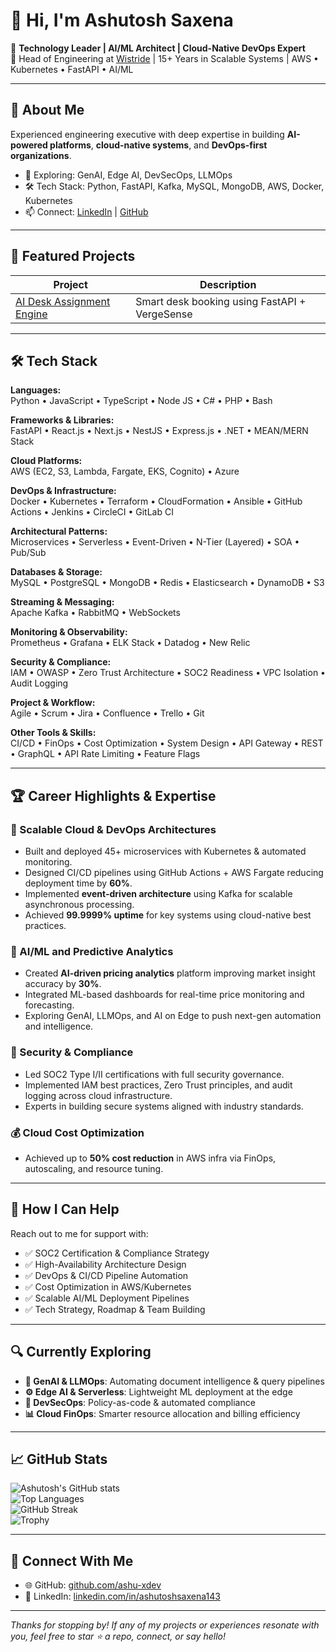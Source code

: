 # 👋 Hi, I'm Ashutosh Saxena

🚀 **Technology Leader | AI/ML Architect | Cloud-Native DevOps Expert**  
🔧 Head of Engineering at [Wistride](https://wistride.com) | 15+ Years in Scalable Systems | AWS • Kubernetes • FastAPI • AI/ML

---

## 💼 About Me

Experienced engineering executive with deep expertise in building **AI-powered platforms**, **cloud-native systems**, and **DevOps-first organizations**.

- 🌱 Exploring: GenAI, Edge AI, DevSecOps, LLMOps
- 🛠️ Tech Stack: Python, FastAPI, Kafka, MySQL, MongoDB, AWS, Docker, Kubernetes
- 📫 Connect: [LinkedIn](https://linkedin.com/in/ashutoshsaxena143) | [GitHub](https://github.com/ashu-xdev)

---

## 🚀 Featured Projects

| Project | Description |
|--------|-------------|
| [AI Desk Assignment Engine](https://github.com/ashu-xdev/desk-assignment-ai) | Smart desk booking using FastAPI + VergeSense |

---

## 🛠️ Tech Stack

**Languages:**  
Python • JavaScript • TypeScript • Node JS • C# • PHP • Bash

**Frameworks & Libraries:**  
FastAPI • React.js • Next.js • NestJS • Express.js • .NET • MEAN/MERN Stack

**Cloud Platforms:**  
AWS (EC2, S3, Lambda, Fargate, EKS, Cognito) • Azure

**DevOps & Infrastructure:**  
Docker • Kubernetes • Terraform • CloudFormation • Ansible • GitHub Actions • Jenkins • CircleCI • GitLab CI

**Architectural Patterns:**  
Microservices • Serverless • Event-Driven • N-Tier (Layered) • SOA • Pub/Sub

**Databases & Storage:**  
MySQL • PostgreSQL • MongoDB • Redis • Elasticsearch • DynamoDB • S3

**Streaming & Messaging:**  
Apache Kafka • RabbitMQ • WebSockets

**Monitoring & Observability:**  
Prometheus • Grafana • ELK Stack • Datadog • New Relic

**Security & Compliance:**  
IAM • OWASP • Zero Trust Architecture • SOC2 Readiness • VPC Isolation • Audit Logging

**Project & Workflow:**  
Agile • Scrum • Jira • Confluence • Trello • Git

**Other Tools & Skills:**  
CI/CD • FinOps • Cost Optimization • System Design • API Gateway • REST • GraphQL • API Rate Limiting • Feature Flags

---

## 🏆 Career Highlights & Expertise

### 🔧 Scalable Cloud & DevOps Architectures
- Built and deployed 45+ microservices with Kubernetes & automated monitoring.
- Designed CI/CD pipelines using GitHub Actions + AWS Fargate reducing deployment time by **60%**.
- Implemented **event-driven architecture** using Kafka for scalable asynchronous processing.
- Achieved **99.9999% uptime** for key systems using cloud-native best practices.

### 🤖 AI/ML and Predictive Analytics
- Created **AI-driven pricing analytics** platform improving market insight accuracy by **30%**.
- Integrated ML-based dashboards for real-time price monitoring and forecasting.
- Exploring GenAI, LLMOps, and AI on Edge to push next-gen automation and intelligence.

### 🔐 Security & Compliance
- Led SOC2 Type I/II certifications with full security governance.
- Implemented IAM best practices, Zero Trust principles, and audit logging across cloud infrastructure.
- Experts in building secure systems aligned with industry standards.

### 💰 Cloud Cost Optimization
- Achieved up to **50% cost reduction** in AWS infra via FinOps, autoscaling, and resource tuning.

---

## 🧠 How I Can Help

Reach out to me for support with:

- ✅ SOC2 Certification & Compliance Strategy
- ✅ High-Availability Architecture Design
- ✅ DevOps & CI/CD Pipeline Automation
- ✅ Cost Optimization in AWS/Kubernetes
- ✅ Scalable AI/ML Deployment Pipelines
- ✅ Tech Strategy, Roadmap & Team Building

---

## 🔍 Currently Exploring

- **🧠 GenAI & LLMOps**: Automating document intelligence & query pipelines  
- **⚙️ Edge AI & Serverless**: Lightweight ML deployment at the edge  
- **🔐 DevSecOps**: Policy-as-code & automated compliance  
- **📊 Cloud FinOps**: Smarter resource allocation and billing efficiency

---

## 📈 GitHub Stats

![Ashutosh's GitHub stats](https://github-readme-stats.vercel.app/api?username=ashu-xdev&show_icons=true&count_private=true&hide=issues)  
![Top Languages](https://github-readme-stats.vercel.app/api/top-langs/?username=ashu-xdev&layout=compact&theme=radical)  
![GitHub Streak](https://streak-stats.demolab.com?user=ashu-xdev&theme=radical)  
![Trophy](https://github-profile-trophy.vercel.app/?username=ashu-xdev&theme=darkhub&row=1&column=6)

---

## 🔗 Connect With Me

- 🌐 GitHub: [github.com/ashu-xdev](https://github.com/ashu-xdev)  
- 💼 LinkedIn: [linkedin.com/in/ashutoshsaxena143](https://linkedin.com/in/ashutoshsaxena143)  

---

_Thanks for stopping by! If any of my projects or experiences resonate with you, feel free to star ⭐️ a repo, connect, or say hello!_
